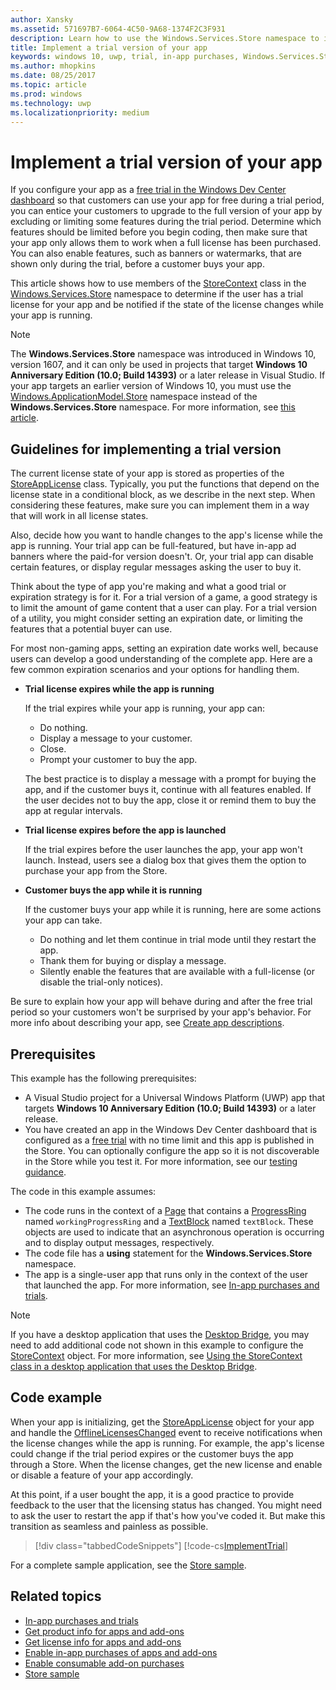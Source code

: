 ```yaml
---
author: Xansky
ms.assetid: 571697B7-6064-4C50-9A68-1374F2C3F931
description: Learn how to use the Windows.Services.Store namespace to implement a trial version of your app.
title: Implement a trial version of your app
keywords: windows 10, uwp, trial, in-app purchases, Windows.Services.Store
ms.author: mhopkins
ms.date: 08/25/2017
ms.topic: article
ms.prod: windows
ms.technology: uwp
ms.localizationpriority: medium
---
```


# Implement a trial version of your app

If you configure your app as a [free trial in the Windows Dev Center dashboard](../publish/set-app-pricing-and-availability.md#free-trial) so that customers can use your app for free during a trial period, you can entice your customers to upgrade to the full version of your app by excluding or limiting some features during the trial period. Determine which features should be limited before you begin coding, then make sure that your app only allows them to work when a full license has been purchased. You can also enable features, such as banners or watermarks, that are shown only during the trial, before a customer buys your app.

This article shows how to use members of the [StoreContext](https://msdn.microsoft.com/library/windows/apps/windows.services.store.storecontext.aspx) class in the [Windows.Services.Store](https://msdn.microsoft.com/library/windows/apps/windows.services.store.aspx) namespace to determine if the user has a trial license for your app and be notified if the state of the license changes while your app is running. 

> [!NOTE]
> The **Windows.Services.Store** namespace was introduced in Windows 10, version 1607, and it can only be used in projects that target **Windows 10 Anniversary Edition (10.0; Build 14393)** or a later release in Visual Studio. If your app targets an earlier version of Windows 10, you must use the [Windows.ApplicationModel.Store](https://msdn.microsoft.com/library/windows/apps/windows.applicationmodel.store.aspx) namespace instead of the **Windows.Services.Store** namespace. For more information, see [this article](exclude-or-limit-features-in-a-trial-version-of-your-app.md).

## Guidelines for implementing a trial version

The current license state of your app is stored as properties of the [StoreAppLicense](https://msdn.microsoft.com/library/windows/apps/windows.services.store.storeapplicense.aspx) class. Typically, you put the functions that depend on the license state in a conditional block, as we describe in the next step. When considering these features, make sure you can implement them in a way that will work in all license states.

Also, decide how you want to handle changes to the app's license while the app is running. Your trial app can be full-featured, but have in-app ad banners where the paid-for version doesn't. Or, your trial app can disable certain features, or display regular messages asking the user to buy it.

Think about the type of app you're making and what a good trial or expiration strategy is for it. For a trial version of a game, a good strategy is to limit the amount of game content that a user can play. For a trial version of a utility, you might consider setting an expiration date, or limiting the features that a potential buyer can use.

For most non-gaming apps, setting an expiration date works well, because users can develop a good understanding of the complete app. Here are a few common expiration scenarios and your options for handling them.

-   **Trial license expires while the app is running**

    If the trial expires while your app is running, your app can:

    -   Do nothing.
    -   Display a message to your customer.
    -   Close.
    -   Prompt your customer to buy the app.

    The best practice is to display a message with a prompt for buying the app, and if the customer buys it, continue with all features enabled. If the user decides not to buy the app, close it or remind them to buy the app at regular intervals.

-   **Trial license expires before the app is launched**

    If the trial expires before the user launches the app, your app won't launch. Instead, users see a dialog box that gives them the option to purchase your app from the Store.

-   **Customer buys the app while it is running**

    If the customer buys your app while it is running, here are some actions your app can take.

    -   Do nothing and let them continue in trial mode until they restart the app.
    -   Thank them for buying or display a message.
    -   Silently enable the features that are available with a full-license (or disable the trial-only notices).

Be sure to explain how your app will behave during and after the free trial period so your customers won't be surprised by your app's behavior. For more info about describing your app, see [Create app descriptions](https://msdn.microsoft.com/library/windows/apps/mt148529).

## Prerequisites

This example has the following prerequisites:
* A Visual Studio project for a Universal Windows Platform (UWP) app that targets **Windows 10 Anniversary Edition (10.0; Build 14393)** or a later release.
* You have created an app in the Windows Dev Center dashboard that is configured as a [free trial](https://msdn.microsoft.com/windows/uwp/publish/set-app-pricing-and-availability) with no time limit and this app is published in the Store. You can optionally configure the app so it is not discoverable in the Store while you test it. For more information, see our [testing guidance](in-app-purchases-and-trials.md#testing).

The code in this example assumes:
* The code runs in the context of a [Page](https://msdn.microsoft.com/library/windows/apps/windows.ui.xaml.controls.page.aspx) that contains a [ProgressRing](https://msdn.microsoft.com/library/windows/apps/windows.ui.xaml.controls.progressring.aspx) named ```workingProgressRing``` and a [TextBlock](https://msdn.microsoft.com/library/windows/apps/windows.ui.xaml.controls.textblock.aspx) named ```textBlock```. These objects are used to indicate that an asynchronous operation is occurring and to display output messages, respectively.
* The code file has a **using** statement for the **Windows.Services.Store** namespace.
* The app is a single-user app that runs only in the context of the user that launched the app. For more information, see [In-app purchases and trials](in-app-purchases-and-trials.md#api_intro).

> [!NOTE]
> If you have a desktop application that uses the [Desktop Bridge](https://developer.microsoft.com/windows/bridges/desktop), you may need to add additional code not shown in this example to configure the [StoreContext](https://msdn.microsoft.com/library/windows/apps/windows.services.store.storecontext.aspx) object. For more information, see [Using the StoreContext class in a desktop application that uses the Desktop Bridge](in-app-purchases-and-trials.md#desktop).

## Code example

When your app is initializing, get the [StoreAppLicense](https://msdn.microsoft.com/library/windows/apps/windows.services.store.storeapplicense.aspx) object for your app and handle the [OfflineLicensesChanged](https://docs.microsoft.com/uwp/api/windows.services.store.storecontext.offlinelicenseschanged) event to receive notifications when the license changes while the app is running. For example, the app's license could change if the trial period expires or the customer buys the app through a Store. When the license changes, get the new license and enable or disable a feature of your app accordingly.

At this point, if a user bought the app, it is a good practice to provide feedback to the user that the licensing status has changed. You might need to ask the user to restart the app if that's how you've coded it. But make this transition as seamless and painless as possible.

> [!div class="tabbedCodeSnippets"]
[!code-cs[ImplementTrial](./code/InAppPurchasesAndLicenses_RS1/cs/ImplementTrialPage.xaml.cs#ImplementTrial)]

For a complete sample application, see the [Store sample](https://github.com/Microsoft/Windows-universal-samples/tree/master/Samples/Store).

## Related topics

* [In-app purchases and trials](in-app-purchases-and-trials.md)
* [Get product info for apps and add-ons](get-product-info-for-apps-and-add-ons.md)
* [Get license info for apps and add-ons](get-license-info-for-apps-and-add-ons.md)
* [Enable in-app purchases of apps and add-ons](enable-in-app-purchases-of-apps-and-add-ons.md)
* [Enable consumable add-on purchases](enable-consumable-add-on-purchases.md)
* [Store sample](https://github.com/Microsoft/Windows-universal-samples/tree/master/Samples/Store)
